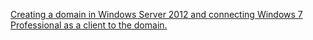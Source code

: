 [Creating a domain in Windows Server 2012 and connecting Windows 7 Professional as a client to the domain.](https://vimeo.com/232281480/ee8e033911) 
